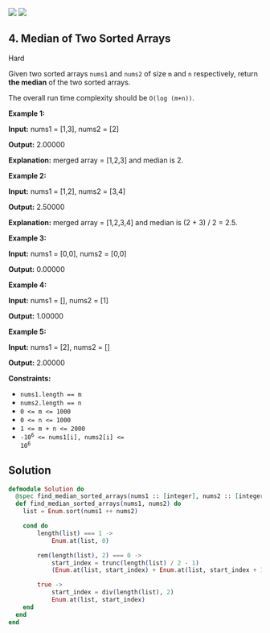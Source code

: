 [![](https://img.shields.io/github/stars/javadev/LeetCode-in-All?label=Stars&style=flat-square)](https://github.com/javadev/LeetCode-in-All)
[![](https://img.shields.io/github/forks/javadev/LeetCode-in-All?label=Fork%20me%20on%20GitHub%20&style=flat-square)](https://github.com/javadev/LeetCode-in-All/fork)

## 4\. Median of Two Sorted Arrays

Hard

Given two sorted arrays `nums1` and `nums2` of size `m` and `n` respectively, return **the median** of the two sorted arrays.

The overall run time complexity should be `O(log (m+n))`.

**Example 1:**

**Input:** nums1 = [1,3], nums2 = [2]

**Output:** 2.00000

**Explanation:** merged array = [1,2,3] and median is 2. 

**Example 2:**

**Input:** nums1 = [1,2], nums2 = [3,4]

**Output:** 2.50000

**Explanation:** merged array = [1,2,3,4] and median is (2 + 3) / 2 = 2.5. 

**Example 3:**

**Input:** nums1 = [0,0], nums2 = [0,0]

**Output:** 0.00000 

**Example 4:**

**Input:** nums1 = [], nums2 = [1]

**Output:** 1.00000 

**Example 5:**

**Input:** nums1 = [2], nums2 = []

**Output:** 2.00000 

**Constraints:**

*   `nums1.length == m`
*   `nums2.length == n`
*   `0 <= m <= 1000`
*   `0 <= n <= 1000`
*   `1 <= m + n <= 2000`
*   <code>-10<sup>6</sup> <= nums1[i], nums2[i] <= 10<sup>6</sup></code>

## Solution

```elixir
defmodule Solution do
  @spec find_median_sorted_arrays(nums1 :: [integer], nums2 :: [integer]) :: float
  def find_median_sorted_arrays(nums1, nums2) do
    list = Enum.sort(nums1 ++ nums2)

    cond do
        length(list) === 1 -> 
            Enum.at(list, 0)

        rem(length(list), 2) === 0 -> 
            start_index = trunc(length(list) / 2 - 1)
            (Enum.at(list, start_index) + Enum.at(list, start_index + 1)) / 2

        true -> 
            start_index = div(length(list), 2)
            Enum.at(list, start_index)
    end
  end
end
```